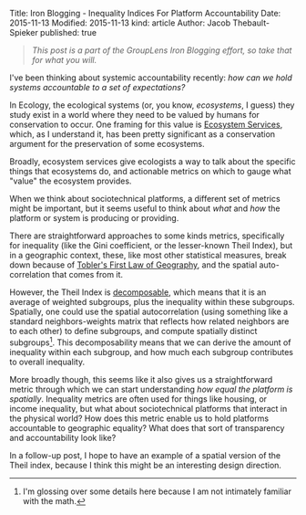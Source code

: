 Title: Iron Blogging - Inequality Indices For Platform Accountability
Date: 2015-11-13
Modified: 2015-11-13
kind: article
Author: Jacob Thebault-Spieker
published: true

> _This post is a part of the GroupLens Iron Blogging effort, so take that for what you will._

I've been thinking about systemic accountability recently: _how can we hold systems accountable to a set of expectations?_

In Ecology, the ecological systems (or, you know, _ecosystems_, I guess) they study exist in a world where they need to be valued by humans for conservation to occur. One framing for this value is [Ecosystem Services](https://en.wikipedia.org/wiki/Ecosystem_services), which, as I understand it, has been pretty significant as a conservation argument for the preservation of some ecosystems.

Broadly, ecosystem services give ecologists a way to talk about the specific things that ecosystems do, and actionable metrics on which to gauge what "value" the ecosystem provides.

When we think about sociotechnical platforms, a different set of metrics might be important, but it seems useful to think about _what_ and _how_ the platform or system is producing or providing.

There are straightforward approaches to some kinds metrics, specifically for inequality (like the Gini coefficient, or the lesser-known Theil Index), but in a geographic context, these, like most other statistical measures, break down because of [Tobler's First Law of Geography](https://en.wikipedia.org/wiki/Tobler%27s_first_law_of_geography), and the spatial auto-correlation that comes from it.

However, the Theil Index is [decomposable](https://en.wikipedia.org/wiki/Theil_index#Decomposability), which means that it is an average of weighted subgroups, plus the inequality within these subgroups. Spatially, one could use the spatial autocorrelation (using something like a standard neighbors-weights matrix that reflects how related neighbors are to each other) to define subgroups, and compute spatially distinct subgroups[^1]. This decomposability means that we can derive the amount of inequality within each subgroup, and how much each subgroup contributes to overall inequality.

More broadly though, this seems like it also gives us a straightforward metric through which we can start understanding _how equal the platform is spatially_. Inequality metrics are often used for things like housing, or income inequality, but what about sociotechnical platforms that interact in the physical world? How does this metric enable us to hold platforms accountable to geographic equality? What does that sort of transparency and accountability look like?

In a follow-up post, I hope to have an example of a spatial version of the Theil index, because I think this might be an interesting design direction.

[^1]: I'm glossing over some details here because I am not intimately familiar with the math.
